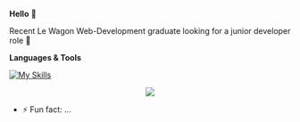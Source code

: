 **Hello** 👋 

Recent Le Wagon Web-Development graduate looking for a junior developer role 🚀

**Languages & Tools** 


[![My Skills](https://skillicons.dev/icons?i=js,html,css,ruby,rails,figma,heroku,bootstrap,git,github)](https://skillicons.dev)

<p align="center">
  <a href="https://skillicons.dev">
    <img src="https://skillicons.dev/icons?i=js,html,css,ruby,rails,figma,heroku,bootstrap,git,github" />
  </a>
</p>


<!--
**Hireland95/Hireland95** is a ✨ _special_ ✨ repository because its `README.md` (this file) appears on your GitHub profile.

Here are some ideas to get you started:

- 🔭 I’m currently working on ...
- 🌱 I’m currently learning ...
- 👯 I’m looking to collaborate on ...
- 🤔 I’m looking for help with ...
- 💬 Ask me about ...
- 📫 How to reach me: ...
- 😄 Pronouns: ...
-->
- ⚡ Fun fact: ...

